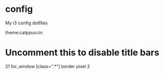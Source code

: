 # config
My i3 config dotflies

theme:catppuccin


# Uncomment this to disable title bars
 21 for_window [class=".*"] border pixel 2
